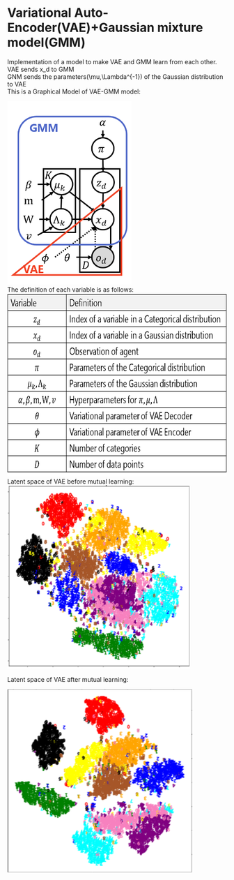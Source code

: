 # Variational Auto-Encoder(VAE)+Gaussian mixture model(GMM)
Implementation of a model to make VAE and GMM learn from each other.   
VAE sends x_d to GMM  
GNM sends the parameters(\mu,\Lambda^{-1}) of the Gaussian distribution to VAE  
This is a Graphical Model of VAE-GMM model:  

<div>
	<img src='/image/model.png' height="420px">
</div>
The definition of each variable is as follows:
<div>
	<img src='/image/variable_define.png' height="420px">
</div>
Latent space of VAE before mutual learning:
<div>
	<img src='/image/latent_space_vae.png' height="420px">
</div>

Latent space of VAE after mutual learning:
<div>
	<img src='/image/latent_space_vaegmm.png' height="420px">
</div>
